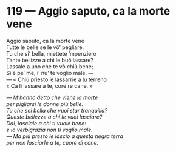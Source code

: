 # 119 — Aggio saputo, ca la morte vene

Aggio saputo, ca la morte vene  
Tutte le belle se le vô’ pegliare.  
Tu che si’ bella, miettete ’mpenziero  
Tante bellizze a chi le buô lassare?  
Lassale a uno che te vô chiù bene;  
Si è pe’ me, i’ nu’ te voglio male. —  
— « Chiù priesto ’e lassarrie a lu terreno  
« Ca li lassare a te, core re cane. »

_— M’hanno detto che viene la morte  
per pigliarsi le donne più belle.  
Tu che sei bella che vuoi star tranquilla?  
Queste bellezze a chi le vuoi lasciare?  
Dai, lasciale a chi ti vuole bene:  
e io verbigrazia non ti voglio male.  
— Ma più presto le lascio a questa negra terra  
per non lasciarle a te, cuore di cane._

